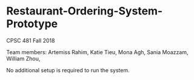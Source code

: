# Restaurant-Ordering-System-Prototype

CPSC 481 Fall 2018

Team members:
  Artemiss Rahim,
  Katie Tieu,
  Mona Agh,
  Sania Moazzam,
  William Zhou,

No additional setup is required to run the system.
